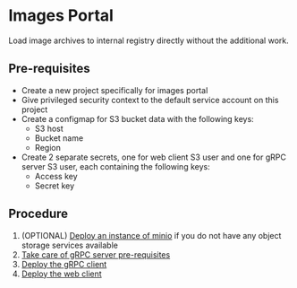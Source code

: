 # Images Portal

Load image archives to internal registry directly without the additional work.

## Pre-requisites

* Create a new project specifically for images portal
* Give privileged security context to the default service account on this project
* Create a configmap for S3 bucket data with the following keys:
  * S3 host
  * Bucket name
  * Region
* Create 2 separate secrets, one for web client S3 user and one for gRPC server S3 user, each containing the following keys:
  * Access key
  * Secret key

## Procedure

1. (OPTIONAL) [Deploy an instance of minio](images-portal-minio/) if you do not have any object storage services available
2. [Take care of gRPC server pre-requisites](images-portal-grpc-server/)
3. [Deploy the gRPC client](images-portal-grpc-client/)
4. [Deploy the web client](images-portal-web-client/)
